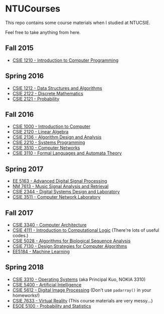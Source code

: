 # NTUCourses

This repo contains some course materials when I studied at NTUCSIE.

Feel free to take anything from here.

## Fall 2015

- [CSIE 1210 - Introduction to Computer Programming]() 

## Spring 2016

- [CSIE 1212 - Data Structures and Algorithms]()
- [CSIE 2122 - Discrete Mathematics]()
- [CSIE 2121 - Probability]()

## Fall 2016

- [CSIE 1000 - Introduction to Computer]()
- [CSIE 2120 - Linear Algebra]()
- [CSIE 2136 - Algorithm Design and Analysis]()
- [CSIE 2210 - Systems Programming]()
- [CSIE 3510 - Computer Networks]()
- [CSIE 3110 - Formal Languages and Automata Theory]()

## Spring 2017

- [EE 5163 - Advanced Digital Signal Processing]()
- [NM 7613 - Music Signal Analysis and Retrieval]()
- [CSIE 2344 - Digital Systems Design and Laboratory]()
- [CSIE 3511 - Computer Network Laboratory]()

## Fall 2017

- [CSIE 3340 - Computer Architecture](https://github.com/walkccc/NTUCourses/tree/master/Fall2017/CSIE%203340%20-%20Computer%20Architecture)
- [CSIE 4111 - Introduction to Computational Logic](https://github.com/walkccc/NTUCourses/tree/master/Fall2017/CSIE%204111%20-%20Introduction%20to%20Computational%20Logic) (There're lots of useful codes.)
- [CSIE 5028 - Algorithms for Biological Sequence Analysis](https://github.com/walkccc/NTUCourses/tree/master/Fall2017/CSIE%205028%20-%20Algorithms%20for%20Biological%20Sequence%20Analysis)
- [CSIE 7130 - Design Strategies for Computer Algorithms](https://github.com/walkccc/NTUCourses/tree/master/Fall2017/CSIE%207130%20-%20Design%20Strategies%20for%20Computer%20Algorithms)
- [EE5184 - Machine Learning](https://github.com/walkccc/NTUCourses/tree/master/Fall2017/EE5184%20-%20Machine%20Learning)

## Spring 2018

- [CSIE 3310 - Operating Systems](https://github.com/walkccc/NTUCourses/tree/master/Spring2018/CSIE%203310%20-%20Operating%20Systems) (aka Principal Kuo, NOKIA 3310)
- [CSIE 5400 - Artificial Intelligence](https://github.com/walkccc/NTUCourses/tree/master/Spring2018/CSIE%205400%20-%20Artificial%20Intelligence)
- [CSIE 5612 - Digital Image Processing](https://github.com/walkccc/NTUCourses/tree/master/Spring2018/CSIE%205612%20-%20Digital%20Image%20Processing) (Don't use `padarray()` in your homeworks!)
- [CSIE 7633 - Virtual Reality](https://github.com/walkccc/NTUCourses/tree/master/Spring2018/CSIE%207633%20-%20Virtual%20Reality) (This course materials are very messy...)
- [ESOE 5100 - Probability and Statistics](https://github.com/walkccc/NTUCourses/tree/master/Spring2018/ESOE%205100%20-%20Probability%20and%20Statistics)